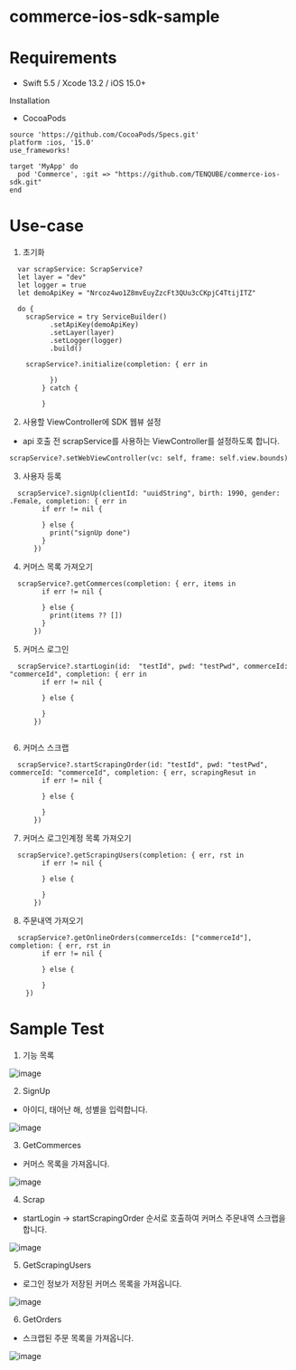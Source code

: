 # commerce-ios-sdk-sample

# Requirements
- Swift 5.5 / Xcode 13.2 / iOS 15.0+

Installation

- CocoaPods
```
source 'https://github.com/CocoaPods/Specs.git'
platform :ios, '15.0'
use_frameworks!

target 'MyApp' do
  pod 'Commerce', :git => "https://github.com/TENQUBE/commerce-ios-sdk.git"
end
```



# Use-case
1. 초기화
```
  var scrapService: ScrapService?
  let layer = "dev"
  let logger = true
  let demoApiKey = "Nrcoz4wo1Z8mvEuyZzcFt3QUu3cCKpjC4TtijITZ"
        
  do {
    scrapService = try ServiceBuilder()
          .setApiKey(demoApiKey)
          .setLayer(layer)
          .setLogger(logger)
          .build()
            
    scrapService?.initialize(completion: { err in
            
          })
        } catch {
            
        }
```


2. 사용할 ViewController에 SDK 웹뷰 설정
- api 호출 전 scrapService를 사용하는 ViewController를 설정하도록 합니다.
```
scrapService?.setWebViewController(vc: self, frame: self.view.bounds)
```


3. 사용자 등록
```
  scrapService?.signUp(clientId: "uuidString", birth: 1990, gender: .Female, completion: { err in
        if err != nil {

        } else {
          print("signUp done")
        }
      })
```


4. 커머스 목록 가져오기
```
  scrapService?.getCommerces(completion: { err, items in
        if err != nil {

        } else {
          print(items ?? [])        
        }
      })
```


5. 커머스 로그인
```
  scrapService?.startLogin(id:  "testId", pwd: "testPwd", commerceId: "commerceId", completion: { err in          
        if err != nil {
        
        } else {
        
        }
      })
        
```

6. 커머스 스크랩
```
  scrapService?.startScrapingOrder(id: "testId", pwd: "testPwd", commerceId: "commerceId", completion: { err, scrapingResut in
        if err != nil {
        
        } else {

        }
      })
```


7. 커머스 로그인계정 목록 가져오기
```
  scrapService?.getScrapingUsers(completion: { err, rst in
        if err != nil {
        
        } else {

        }
      })
```


8. 주문내역 가져오기
```
  scrapService?.getOnlineOrders(commerceIds: ["commerceId"], completion: { err, rst in
        if err != nil {

        } else {

        }
    })
```


# Sample Test
1. 기능 목록

![image](https://user-images.githubusercontent.com/3009734/226293234-da0638eb-7f0a-4c24-8c40-4a8e0febcb0d.png)


2. SignUp
- 아이디, 태어난 해, 성별을 입력합니다.

![image](https://user-images.githubusercontent.com/3009734/226299486-ae0a1f42-5280-43bf-9431-3f80bb1109a0.png)


3. GetCommerces
- 커머스 목록을 가져옵니다.

![image](https://user-images.githubusercontent.com/3009734/226293561-f95a3d3f-3e4b-46bb-9e0e-e801f75ab1ac.png)


4. Scrap
- startLogin -> startScrapingOrder 순서로 호출하여 커머스 주문내역 스크랩을 합니다.

![image](https://user-images.githubusercontent.com/3009734/226293755-81ced1fa-83f5-4f2b-9499-397561ee38d8.png)


5. GetScrapingUsers
- 로그인 정보가 저장된 커머스 목록을 가져옵니다.

![image](https://user-images.githubusercontent.com/3009734/226295209-f685b9df-b72b-4c6f-b024-4f66b7ca052d.png)


6. GetOrders
- 스크랩된 주문 목록을 가져옵니다.

![image](https://user-images.githubusercontent.com/3009734/226296569-d2c9cd3b-15c0-4a19-949f-888101c03f41.png)

